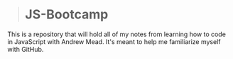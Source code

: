 > # JS-Bootcamp
This is a repository that will hold all of my notes from learning how to code in JavaScript with Andrew Mead. It's meant to help me familiarize myself with GitHub. 
